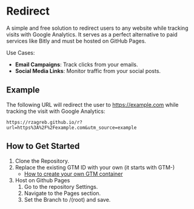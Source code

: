 # Redirect

A simple and free solution to redirect users to any website while tracking visits with Google Analytics. It serves as a perfect alternative to paid services like Bitly and must be hosted on GitHub Pages.

Use Cases:

- **Email Campaigns**: Track clicks from your emails.
- **Social Media Links**: Monitor traffic from your social posts.

## Example

The following URL will redirect the user to https://example.com while tracking the visit with Google Analytics:

```
https://rzagreb.github.io/r?url=https%3A%2F%2Fexample.com&utm_source=example
```

## How to Get Started

1. Clone the Repository.
2. Replace the existing GTM ID with your own (it starts with GTM-)
   - [How to create your own GTM container](https://support.google.com/tagmanager/answer/14842164)
3. Host on Github Pages
   1. Go to the repository Settings.
   2. Navigate to the Pages section.
   3. Set the Branch to /(root) and save.
